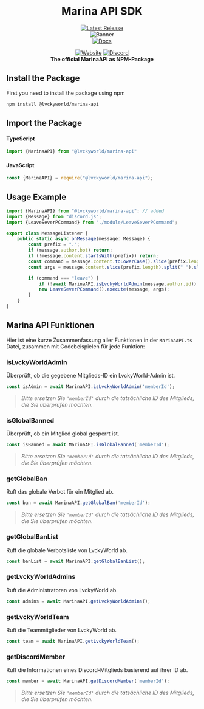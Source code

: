 <div align="center">

# Marina API SDK

[![Latest Release](https://badge.fury.io/js/@lvckyworld%2Fmarina-api.svg)](https://www.npmjs.com/package/@lvckyworld/marina-api)  
![Banner](https://i.lvckyworld.net/lvcky/marina-api/banner.png)  
[![Docs](https://img.shields.io/badge/-DOCUMENTATION-007396.svg?logo=Read%20the%20Docs&logoColor=white&longCache=true&style=for-the-badge)](https:///docs.lvckyworld.net/marina-api-sdk/)  

[![Website](https://img.shields.io/badge/-WEBSITE-4285F4.svg?logo=googlechrome&logoColor=white&longCache=true&style=for-the-badge)](https://lvckyworld.net/) 
 [![Discord](https://img.shields.io/badge/-DISCORD-5865F2.svg?logo=Discord&logoColor=white&longCache=true&style=for-the-badge)](https://lvckyworld.net/discord/)  
**The official MarinaAPI as NPM-Package**
</div>

## Install the Package

First you need to install the package using npm

```bash
npm install @lvckyworld/marina-api
```

## Import the Package

#### TypeScript

```ts
import {MarinaAPI} from "@lvckyworld/marina-api"
```

#### JavaScript

```js
const {MarinaAPI} = require("@lvckyworld/marina-api");
```

## Usage Example

```ts
import {MarinaAPI} from "@lvckyworld/marina-api"; // added
import {Message} from "discord.js";
import {LeaveSeverPCommand} from "./module/LeaveSeverPCommand";

export class MessageListener {
    public static async onMessage(message: Message) {
        const prefix = ".";
        if (message.author.bot) return;
        if (!message.content.startsWith(prefix)) return;
        const command = message.content.toLowerCase().slice(prefix.length).split(" ")[0];
        const args = message.content.slice(prefix.length).split(" ").slice(1);

        if (command === "leave") {
            if (!await MarinaAPI.isLvckyWorldAdmin(message.author.id)) return; // added
            new LeaveSeverPCommand().execute(message, args);
        }
    }
}

```

## Marina API Funktionen

Hier ist eine kurze Zusammenfassung aller Funktionen in der `MarinaAPI.ts` Datei, zusammen mit Codebeispielen für jede
Funktion:

### isLvckyWorldAdmin

Überprüft, ob die gegebene Mitglieds-ID ein LvckyWorld-Admin ist.

```ts
const isAdmin = await MarinaAPI.isLvckyWorldAdmin('memberId');
```

> *Bitte ersetzen Sie `'memberId'` durch die tatsächliche ID des Mitglieds, die Sie überprüfen möchten.*

### isGlobalBanned

Überprüft, ob ein Mitglied global gesperrt ist.

```ts
const isBanned = await MarinaAPI.isGlobalBanned('memberId');
```

> *Bitte ersetzen Sie `'memberId'` durch die tatsächliche ID des Mitglieds, die Sie überprüfen möchten.*

### getGlobalBan

Ruft das globale Verbot für ein Mitglied ab.

```ts
const ban = await MarinaAPI.getGlobalBan('memberId');
```

> *Bitte ersetzen Sie `'memberId'` durch die tatsächliche ID des Mitglieds, die Sie überprüfen möchten.*

### getGlobalBanList

Ruft die globale Verbotsliste von LvckyWorld ab.

```ts
const banList = await MarinaAPI.getGlobalBanList();
```

### getLvckyWorldAdmins

Ruft die Administratoren von LvckyWorld ab.

```ts
const admins = await MarinaAPI.getLvckyWorldAdmins();
```

### getLvckyWorldTeam

Ruft die Teammitglieder von LvckyWorld ab.

```ts
const team = await MarinaAPI.getLvckyWorldTeam();
```

### getDiscordMember

Ruft die Informationen eines Discord-Mitglieds basierend auf ihrer ID ab.

```ts
const member = await MarinaAPI.getDiscordMember('memberId');
```

> *Bitte ersetzen Sie `'memberId'` durch die tatsächliche ID des Mitglieds, die Sie überprüfen möchten.*